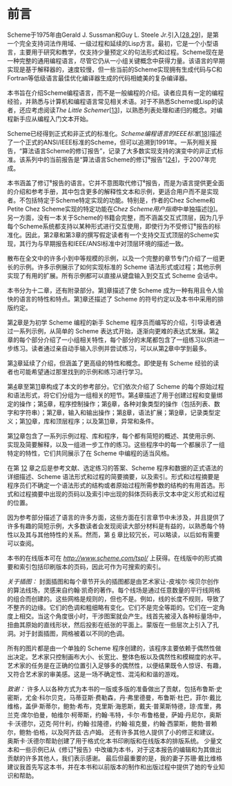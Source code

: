 # 前言

Scheme于1975年由Gerald J. Sussman和Guy L. Steele Jr.引入[[28](bibliography.html#g246),[29](bibliography.html#g247)]，是第一个完全支持词法作用域、一级过程和延续的Lisp方言。最初，它是一个小型语言，主要用于研究和教学，仅支持少量预定义的句法形式和过程。Scheme现在是一种完整的通用编程语言，尽管它仍从一小组关键概念中获得力量。该语言的早期实现是基于解释器的，速度较慢，但一些当前的Scheme实现拥有生成代码与C和Fortran等低级语言最佳优化编译器生成的代码相媲美的复杂编译器。

本书旨在介绍Scheme编程语言，而不是一般编程的介绍。读者应具有一定的编程经验，并熟悉与计算机和编程语言常见相关术语。对于不熟悉Scheme或Lisp的读者，还应考虑阅读*The Little Schemer*[[13](bibliography.html#g231)]，以熟悉列表处理和递归的概念。对编程新手应从编程入门文本开始。

Scheme已经得到正式和非正式的标准化。*Scheme编程语言的IEEE标准*[[18](bibliography.html#g236)]描述了一个正式的ANSI/IEEE标准的Scheme，但可以追溯到1991年。一系列相关报告，“算法语言Scheme的修订报告”，记录了大多数实现支持的演变中的非正式标准。该系列中的当前报告是“算法语言Scheme的修订⁶报告”[[24](bibliography.html#g242)]，于2007年完成。

本书涵盖了修订⁶报告的语言。它并不意图取代修订⁶报告，而是为语言提供更全面的介绍和参考手册，其中包含更多的解释性文本和示例，更适合用户而不是实现者。不包括特定于Scheme特定实现的功能。特别是，作者的Chez Scheme和Petite Chez Scheme实现的特定功能在*Chez Scheme用户指南*中单独描述[[9](bibliography.html#g227)]。另一方面，没有一本关于Scheme的书籍会完整，而不涵盖交互式顶层，因为几乎每个Scheme系统都支持以某种形式进行交互使用，即使行为不受修订⁶报告的标准化。因此，第2章和第3章的撰写假定读者有一个支持交互式顶层的Scheme实现，其行为与早期报告和IEEE/ANSI标准中对顶层环境的描述一致。

散布在全文中的许多小到中等规模的示例，以及一个完整的章节专门介绍了一组更长的示例。许多示例展示了如何实现标准的 Scheme 语法形式或过程；其他示例实现了有用的扩展。所有示例都可以直接从键盘输入到交互式 Scheme 会话中。

本书分为十二章，还有附录部分。第[1](intro.html#g0)章描述了使 Scheme 成为一种有用且令人愉快的语言的特性和特点。第[1](intro.html#g0)章还描述了 Scheme 的符号约定以及本书中采用的排版约定。

第[2](start.html#g4)章是为初学 Scheme 编程的新手 Scheme 程序员而编写的介绍，引导读者通过一系列示例，从简单的 Scheme 表达式开始，逐渐向更难的表达式发展。第[2](start.html#g4)章的每个部分介绍了一小组相关特性，每个部分的末尾都包含了一组练习以供进一步练习。读者通过亲自动手输入示例并尝试练习，可以从第[2](start.html#g4)章中学到最多。

第[3](further.html#g49)章延续了介绍，但涵盖了更高级的特性和概念。即使是有 Scheme 经验的读者也可能希望通过那里找到的示例和练习进行学习。

第[4](binding.html#g88)章至第[11](exceptions.html#g147)章构成了本文的参考部分。它们依次介绍了 Scheme 的每个原始过程和语法形式，将它们分组为一组相关的短节。第[4](binding.html#g88)章描述了用于创建过程和变量绑定的操作；第[5](control.html#g96)章，程序控制操作；第[6](objects.html#g106)章，各种对象类型的操作（包括列表、数字和字符串）；第[7](io.html#g121)章，输入和输出操作；第[8](syntax.html#g133)章，语法扩展；第[9](records.html#g138)章，记录类型定义；第[10](libraries.html#g142)章，库和顶层程序；以及第[11](exceptions.html#g147)章，异常和条件。

第[12](examples.html#g151)章包含了一系列示例过程、库和程序，每个都有简短的概述、其使用示例、实现及简要解释，以及一组进一步工作的练习。这些程序中的每一个都展示了一组特定的特性，它们共同展示了在 Scheme 中编程的适当风格。

在第 [12](examples.html#g151) 章之后是参考文献、选定练习的答案、Scheme 程序和数据的正式语法的详细描述、Scheme 语法形式和过程的简要摘要，以及索引。形式和过程摘要是程序员们不确定一个语法形式的结构或者原始过程所需参数的结构的有用首选。形式和过程摘要中出现的页码以及索引中出现的斜体页码表示文本中定义形式和过程的位置。

因为参考部分描述了语言的许多方面，这些方面在引言章节中未涉及，并且提供了许多有趣的简短示例，大多数读者会发现阅读大部分材料是有益的，以熟悉每个特性以及其与其他特性的关系。然而，第 [6](objects.html#g106) 章比较冗长，可以略读，以后如有需要可以查阅。

本书的在线版本可在 *http://www.scheme.com/tspl/* 上获得。在线版中的形式摘要和索引包括印刷版本的页码，因此可作为可搜索的索引。

*关于插图：* 封面插图和每个章节开头的插图都是由艺术家让-皮埃尔·埃贝尔创作的算法线场，灵感来自约翰·凯奇的著作。每个线场是通过任意数量的平行线网格的组合而创建的。这些网格是规则的，但也不是。例如，线的长度不规则，导致了不整齐的边缘。它们的色调和粗细略有变化。它们不是完全等距的。它们在一定角度上相交。当这个角度很小时，干涉图案就会产生。线首先被浸入各种标量场中，扭曲其原始的直线形状，然后投影在纸张的平面上。蒙版在一些层次上引入了孔洞。对于封面插图，网格被着以不同的色调。

所有的图片都是由一个单独的 Scheme 程序创建的，该程序主要依赖于偶然性做出决定。艺术家只控制画布大小、长宽比、整体色板以及偶然性和模糊度的水平。艺术家的任务是在正确的位置引入足够多的偶然性，以便结果既令人惊讶、有趣，又符合艺术家的审美感。这是一场不确定性、混沌和和谐的游戏。

*致谢：* 许多人以各种方式为本书的一版或多版的准备做出了贡献，包括布鲁斯·史密斯，尤金·科尔贝克，马蒂亚斯·费勒森，丹·弗里德曼，布鲁斯·杜巴，菲尔·戴比维格，盖伊·斯蒂尔，鲍勃·希布，克里斯·海恩斯，戴夫·普莱斯特德，琼·库里，弗兰克·席尔伯曼，帕维尔·柯蒂斯，约翰·韦特，卡尔·布鲁格曼，萨姆·丹尼尔，奥斯卡·沃德尔，迈克·阿什利，约翰·拉隆德，约翰·祖克曼，约翰·西蒙斯，鲍勃·普赖尔，鲍勃·伯格，以及阿齐兹·古卢姆。 还有许多其他人提供了小的修正和建议。 奥斯卡·沃德尔帮助创建了用于格式化本书印刷版和在线版本的排版系统。 少量文本和一些示例已从《修订⁶报告》中改编为本书，对于这本报告的编辑和为其做出贡献的许多其他人，我们表示感谢。 最后但最重要的是，我的妻子苏珊·戴比维格建议我首先写这本书，并在本书和以前版本的制作和出版过程中提供了她的专业知识和帮助。
